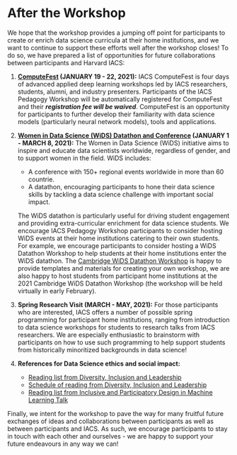 # After the Workshop

We hope that the workshop provides a jumping off point for participants to create or enrich data science curricula at their home institutions, and we want to continue to support these efforts well after the workshop closes! To do so, we have prepared a list of opportunities for future collaborations between participants and Harvard IACS:

1. **[ComputeFest](https://www.computefest.seas.harvard.edu) (JANUARY 19 - 22, 2021):** IACS ComputeFest is four days of advanced applied deep learning workshops led by IACS researchers, students, alumni, and industry presenters. Participants of the IACS Pedagogy Workshop will be automatically registered for ComputeFest and their ***registration fee will be waived***. ComputeFest is an opportunity for participants to further develop their familiarity with data science models (particularly neural network models), tools and applications.

2. **[Women in Data Science (WiDS) Datathon and Conference](https://www.widsconference.org) (JANUARY 1 - MARCH 8, 2021):** The Women in Data Science (WiDS) initiative aims to inspire and educate data scientists worldwide, regardless of gender, and to support women in the field. WiDS includes:<br>
    - A conference with 150+ regional events worldwide in more than 60 countrie.
    - A datathon, encouraging participants to hone their data science skills by tackling a data science challenge with important social impact. 
    
    The WiDS datathon is particularly useful for driving student engagement and providing extra-curricular enrichment for data science students. We encourage IACS Pedagogy Workshop participants to consider hosting WiDS events at their home institutions catering to their own students. For example, we encourage participants to consider hosting a WiDS Datathon Workshop to help students at their home institutions enter the WiDS datathon. The [Cambridge WiDS Datathon Workshop](https://onefishy.github.io/wids_datathon_2020/) is happy to provide templates and materials for creating your own workshop, we are also happy to host students from participant home institutions at the 2021 Cambridge WiDS Datathon Workshop (the workshop will be held virtually in early February). 

3. **Spring Research Visit (MARCH - MAY, 2021):** For those participants who are interested, IACS offers a number of possible spring programming for participant home institutions, ranging from introduction to data science workshops for students to research talks from IACS researchers. We are especially enthusiastic to brainstorm with participants on how to use such programming to help support students from historically minoritized backgrounds in data science! 

4. **References for Data Science ethics and social impact:** 
    - [Reading list from Diversity, Inclusion and Leadership](https://onefishy.github.io/DIL_in_tech/reading_list.html)
    - [Schedule of reading from Diversity, Inclusion and Leadership](https://onefishy.github.io/DIL_in_tech/schedule.html)
    - [Reading list from Inclusive and Participatory Design in Machine Learning Talk](https://github.com/onefishy/data-science-workshop/blob/master/docs/Inclusive_and_Participatory_Design_in_ML.pdf)

Finally, we intent for the workshop to pave the way for many fruitful future exchanges of ideas and collaborations between participants as well as between participants and IACS. As such, we encourage participants to stay in touch with each other and ourselves - we are happy to support your future endeavours in any way we can!
